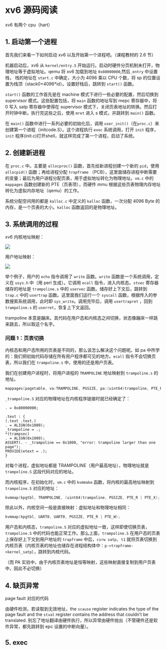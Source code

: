 # xv6 源码阅读

xv6 有两个 cpu（hart）

## 1. 启动第一个进程

首先我们来看一下如何启动 xv6 以及开始第一个进程吧。（课程教材的 2.6 节）

机器启动后，xv6 从 `kernel/entry.S` 开始运行。启动时硬件分页机制未打开，物理地址等于虚拟地址。qemu 将 xv6 加载到地址 `0x80000000`,然后`_entry` 中设置栈， 栈的地址在 `start.c` 中确定，大小为 4096 乘以 CPU 个数，将 sp 的位置设置为栈顶（stack0+4096\*id）。设置好栈后，跳转到 `start()` 函数。


`start()` 函数的工作首先是在 machine 模式下进行一些必要的配置，然后切换到 supervisor 模式。这些配置包括，将 `main` 函数的地址写到 mepc 寄存器中，将 0 写入 satp 寄存器中使得在 supervisor 模式下，关闭页表地址的转换。然后打开时钟中断。执行完这些之后，使用 `mret` 进入 s 模式，并跳转到 `main()` 函数。

在 `main()` 函数中进行一系列必要的初始化后，调用 `user_init()`（在`proc.c`）来创建第一个进程（initcode.S）。这个进程执行 `exec` 系统调用，打开 `init` 程序，`init` 程序(init.c)打开shell，就这样完成了第一个进程，启动了系统。


## 2. 创建新进程

在 `proc.c` 中。主要是 `allocproc()` 函数，首先给新进程创建一个新的 `pid`，使用 `allocpid()` 函数；再给进程分配 `trapframe` （PCB），这里面储存进程中断需要的变量；最后为用户进程分配页表，用于虚拟地址转化为物理地址。`vm.c` 中的 `mappages` 函数创建新的 PTE（页表项），而硬件 mmu 根据这些页表物理内存地址转化为虚拟内存地址（qemu）的工作。

系统分配空间用的都是 `kalloc.c`  中定义的 `kalloc` 函数，一次分配 4096 Byte 的内存，是一个页表的大小。`kalloc` 函数返回的是物理地址。


## 3. 系统调用的过程


xv6 内核地址映射：

<img src="https://cdn.jsdelivr.net/gh/peter5723/imagehost/oslab4.1.png"/>

用户地址映射：

<img src="https://cdn.jsdelivr.net/gh/peter5723/imagehost/oslab4.2.png"/>

举个例子，用户的 `echo` 指令调用了 `write` 函数。`write` 函数是一个系统调用，定义在 `usys.h` 中（用 perl 生成）。它调用 `ecall` 指令，进入内核态。`stvec` 寄存器储存的地址是 `trampoline.s` 中的 `uservec` 函数。储存好上下文后，跳转到 `trap.c` 中的 `usertrap` 函数。这里面我们运行一个 `syscall` 函数，根据传入的参数搜索系统调用，此时即 `sys_write`。调用完毕后，调用 `usertrapret` ，回到 `trampoline.s` 的 `userret`，恢复上下文返回。

trampoline 本意是蹦床。其代码在用户态和内核态之间切换，状态像蹦床一样跳来跳去，所以取这个名字。

### 问题 1：页表切换

内核态和用户态所用的页表是不同的，那么该怎么解决这个问题呢。如 pa 中所学的：我们把初始代码存储在所有用户程序都可见的地方。`ecall` 指令不会切换页表，所以我们在 `trampoline.s` 中，使用的还是用户页表。

我们在创建用户进程时，将用户进程的 `TRAMPOLINE` 地址映射到 `trampoline.s` 的地址。

```c
mappages(pagetable, va:TRAMPOLINE, PGSIZE, pa:(uint64)trampoline, PTE_R | PTE_X)
```

`_trampoline.S` 对应的物理地址在内核程序链接时就已经确定了：

```
. = 0x80000000;

.text : {
(.text .text.)
. = ALIGN(0x1000);
_trampoline = .;
*(trampsec)
. = ALIGN(0x1000);
ASSERT(. - _trampoline == 0x1000, "error: trampoline larger than one page");
PROVIDE(etext = .);
}
```

对每个进程，虚拟地址都是 TRAMPOLINE（用户最高地址），物理地址就是 `trampoline.S` 这段代码对应的地址。

而内核程序，在初始化时，`vm.c` 中的 `kvmmake` 函数，将内核的最高地址映射到 `trampoline.S` 对应的地址：

```c
kvmmap(kpgtbl, TRAMPOLINE, (uint64)trampoline, PGSIZE, PTE_R | PTE_X);
```

除此以外，内核空间一般是直接映射：虚拟地址和物理地址相同：

```c
kvmmap(kpgtbl, UART0, UART0, PGSIZE, PTE_R | PTE_W);
```

用户态和内核态，`trampoline.S` 对应的虚拟地址一致，这样即使切换页表，`trampoline.S` 中的代码也能正常工作。那么上面，`trampoline.S` 在用户态的页表上保存好上下文到用户地址的 `trapframe` 中后，`csrw satp, t1` 就将页表切换到内核页表（内核页表的地址也储存在进程结构体中：`p->trapframe->kernel_satp`），跳转到内核代码。

（而 PA 实验中，由于内核页表地址是恒等映射，这些映射直接复制到用户页表中，因此不必切换）


## 4. 缺页异常

page fault 对应的代码

由硬件检测，若读取到无效地址，the `scause` register indicates the type of the page fault and the `stval` register contains the address that couldn’t be translated. 别忘了地址翻译由硬件执行，所以异常由硬件抛出（不管硬件还是软件异常，都先跳转到 epc 设置的中断向量）。

## 5. exec



